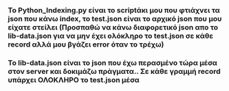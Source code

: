 ### Το Python_Indexing.py είναι το scriptάκι μου που φτιάχνει τα json που κάνω index, το test.json είναι το αρχικό json που μου είχατε στείλει (Προσπαθώ να κάνω διαφορετικό json απο το lib-data.json για να μην έχει ολόκληρο το test.json σε κάθε record αλλά μου βγάζει error όταν το τρέχω)

### Το lib-data.json είναι το json που έχω περασμένο τώρα μέσα στον server και δοκιμάζω πράγματα.. Σε κάθε γραμμή record υπάρχει ΟΛΟΚΛΗΡΟ το test.json μέσα
